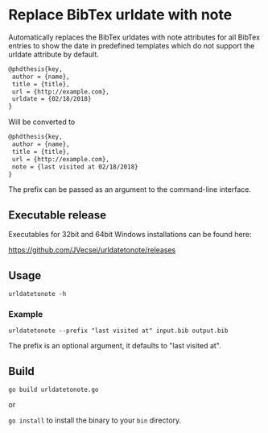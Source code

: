 # Replace BibTex urldate with note

Automatically replaces the BibTex urldates with note attributes for all BibTex entries to show the date in predefined templates which do not support the urldate attribute by default.



```latex
@phdthesis{key,
 author = {name},
 title = {title},
 url = {http://example.com},
 urldate = {02/18/2018}
}
```

Will be converted to

```latex
@phdthesis{key,
 author = {name},
 title = {title},
 url = {http://example.com},
 note = {last visited at 02/18/2018}
}
```

The prefix can be passed as an argument to the command-line interface.



## Executable release

Executables for 32bit and 64bit Windows installations can be found here:

https://github.com/JVecsei/urldatetonote/releases



## Usage

`urldatetonote -h`

### Example

`urldatetonote --prefix "last visited at" input.bib output.bib`

The prefix is an optional argument, it defaults to "last visited at".



## Build

`go build urldatetonote.go`

or 

`go install` to install the binary to your `bin` directory.
